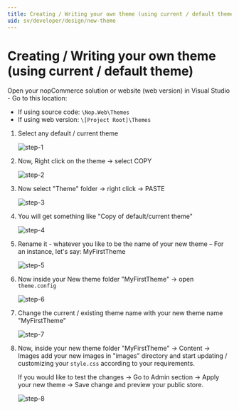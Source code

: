 ```yaml
---
title: Creating / Writing your own theme (using current / default theme)
uid: sv/developer/design/new-theme
---
```


# Creating / Writing your own theme (using current / default theme)

Open your nopCommerce solution or website (web version) in Visual Studio - Go to this location:

* If using source code: `\Nop.Web\Themes`
* If using web version: `\[Project Root]\Themes`

1. Select any default / current theme
    
    ![step-1](_static/new-theme/new-theme-step-1.jpg)

2. Now, Right click on the theme → select COPY
    
    ![step-2](_static/new-theme/new-theme-step-2.jpg)

3. Now select "Theme" folder → right click → PASTE
    
    ![step-3](_static/new-theme/new-theme-step-3.jpg)

4. You will get something like "Copy of default/current theme"
    
    ![step-4](_static/new-theme/new-theme-step-4.jpg)

5. Rename it - whatever you like to be the name of your new theme – For an instance, let's say: MyFirstTheme
    
    ![step-5](_static/new-theme/new-theme-step-5.jpg)

6. Now inside your New theme folder "MyFirstTheme" → open `theme.config`
    
    ![step-6](_static/new-theme/new-theme-step-6.jpg)

7. Change the current / existing theme name with your new theme name "MyFirstTheme"
    
    ![step-7](_static/new-theme/new-theme-step-7.jpg)

8. Now, inside your new theme folder "MyFirstTheme" → Content → Images add your new images in "images” directory and start updating / customizing your `style.css` according to your requirements.
    
    If you would like to test the changes → Go to Admin section → Apply your new theme → Save change and preview your public store.
    
    ![step-8](_static/new-theme/new-theme-step-8.jpg)